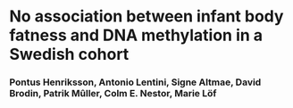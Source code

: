 # No association between infant body fatness and DNA methylation in a Swedish cohort
### Pontus Henriksson, Antonio Lentini, Signe Altmae, David Brodin, Patrik Mûller, Colm E. Nestor, Marie Löf
